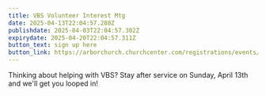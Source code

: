 ```yaml
---
title: VBS Volunteer Interest Mtg
date: 2025-04-13T22:04:57.288Z
publishdate: 2025-04-03T22:04:57.302Z
expirydate: 2025-04-20T22:04:57.311Z
button_text: sign up here
button_link: https://arborchurch.churchcenter.com/registrations/events/2873278
---
```

T﻿hinking about helping with VBS? Stay after service on Sunday, April 13th and we'll get you looped in!